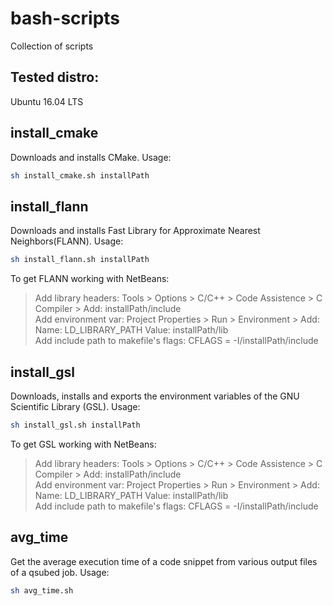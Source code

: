 # bash-scripts
Collection of scripts

## Tested distro:
Ubuntu 16.04 LTS

## install_cmake
Downloads and installs CMake. Usage: <br/>
```bash
sh install_cmake.sh installPath
```
## install_flann
Downloads and installs Fast Library for Approximate Nearest Neighbors(FLANN). Usage: <br/>
```bash
sh install_flann.sh installPath
```
To get FLANN working with NetBeans: <br/>
> Add library headers: Tools > Options > C/C++ > Code Assistence > C Compiler > Add: installPath/include <br/>
> Add environment var: Project Properties > Run > Environment > Add: Name: LD_LIBRARY_PATH	Value: installPath/lib <br/>
> Add include path to makefile's flags: CFLAGS = -I/installPath/include <br/>

## install_gsl
Downloads, installs and exports the environment variables of the GNU Scientific Library (GSL). Usage: <br/>
```bash
sh install_gsl.sh installPath
```
To get GSL working with NetBeans: <br/>
> Add library headers: Tools > Options > C/C++ > Code Assistence > C Compiler > Add: installPath/include <br/>
> Add environment var: Project Properties > Run > Environment > Add: Name: LD_LIBRARY_PATH	Value: installPath/lib <br/>
> Add include path to makefile's flags: CFLAGS = -I/installPath/include <br/>

## avg_time
Get the average execution time of a code snippet from various output files of a qsubed job.  Usage: <br/>

```bash
sh avg_time.sh
```

